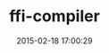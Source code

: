 ---
layout: post
title:  "ffi-compiler"
repo:   "ffi/ffi"
date:   2015-02-18 17:00:29
gemurl: http://wiki.github.com/ffi/ffi
---